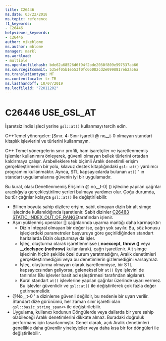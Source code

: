 ```yaml
---
title: C26446
ms.date: 03/22/2018
ms.topic: reference
f1_keywords:
- C26446
helpviewer_keywords:
- C26446
author: mikeblome
ms.author: mblome
manager: markl
ms.workload:
- multiple
ms.openlocfilehash: bde62a68526d6f94f2bde2030f809e597537ab66
ms.sourcegitcommit: 535ef05b1e553f0fc66082cd2e0998817eb2a56a
ms.translationtype: MT
ms.contentlocale: tr-TR
ms.lasthandoff: 10/07/2019
ms.locfileid: "72011202"
---
```

# <a name="c26446-use_gsl_at"></a>C26446 USE_GSL_AT

İşaretsiz indis işleci yerine `gsl::at()` kullanmayı tercih edin.

C++Temel yönergeler: [Sınır. 4: Sınır işaretli @ no__t-0 olmayan standart kitaplık işlevlerini ve türlerini kullanmayın.

C++ Temel yönergelerin sınır profili, ham işaretçiler ve işaretlenmemiş işlemler kullanımını önleyerek, güvenli olmayan bellek türlerini ortadan kaldırmaya çalışır. Arabelleklere tek biçimli Aralık denetimli erişim gerçekleştirmenin bir yolu, kılavuz destek kitaplığındaki `gsl::at()` yardımcı programını kullanmaktır. Ayrıca, STL kapsayıcılarda bulunan `at()` ' ın standart uygulamalarına güvenin iyi bir uygulamadır.

Bu kural, olası Denetlenmemiş Erişimin @ no__t-0] () işlecine yapılan çağrılar aracılığıyla gerçekleştirilme yerleri bulmaya yardımcı olur. Çoğu durumda, bu tür çağrılar kolayca `gsl::at()` ile değiştirilebilir.

- Bilinen boyuta sahip dizilere erişim, sabit olmayan dizin bir alt simge işlecinde kullanıldığında işaretlenir. Sabit dizinler [C26483 STATIC_INDEX_OUT_OF_RANGE](c26483.md)tarafından işlenir.
- Aşırı yüklenmiş operator [] çağrılarında uyarma mantığı daha karmaşıktır:
  - Dizin İntegral olmayan bir değer ise, çağrı yok sayılır. Bu, söz konusu işleçlerdeki parametreler başvuruya göre geçirildiğinden standart haritalarda Dizin oluşturmayı da işler.
  - İşleç, oluşturma olarak işaretlenmişse ( **noexcept**, **throw ()** veya **__declspec (nothrow)** kullanılarak), çağrı işaretlenir. Alt simge işlecinin hiçbir şekilde özel durum yaratmadığını, Aralık denetimleri gerçekleştirmediğini veya bu denetimlerin gizlemediğini varsaymaz.
  - İşleç, oluşturma olmayan olarak işaretlenmişse, bir STL kapsayıcısından geliyorsa, geleneksel bir `at()` üye işlevini de tanımlar (Bu işlevler basit ad eşleştirmesi tarafından algılanır).
  - Kural standart `at()` işlevlerine yapılan çağrılar üzerinde uyarı vermez. Bu işlevler güvenlidir ve `gsl::at()` ile değiştirilerek çok fazla değer getirmemelidir.
- @No__t-0 ' a dizinleme güvenli değildir, bu nedenle bir uyarı verilir. Standart dize görünümü, her zaman sınır işaretli olan `gsl::basic_string_span<>` ile değiştirilebilir.
- Uygulama, kullanıcı kodunun Döngülerde veya dallarda bir yere sahip olabileceği Aralık denetimlerini dikkate almaz. Buradaki doğruluk performans için tasarlanmıştır. Genel olarak, açık Aralık denetimleri genellikle daha güvenilir yineleyiciler veya daha kısa bir for döngüleri ile değiştirilebilir.
